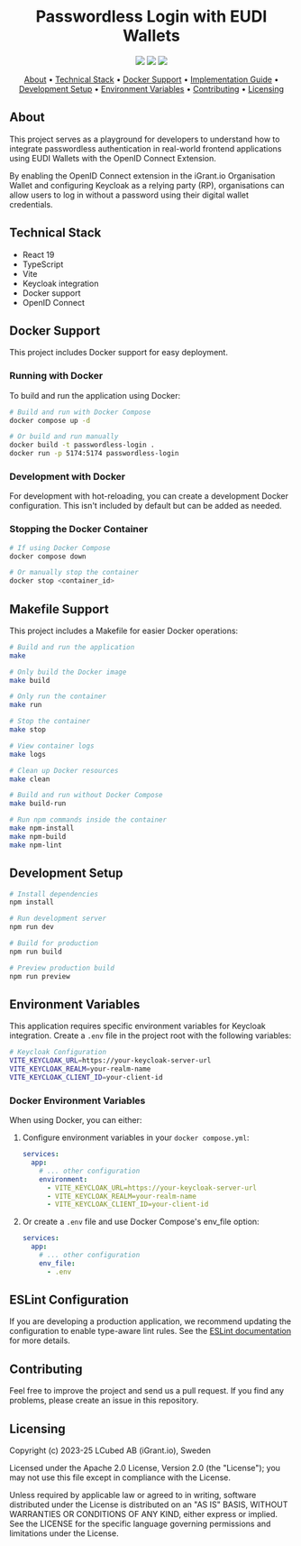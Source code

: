 <h1 align="center">
    Passwordless Login with EUDI Wallets
</h1>

<p align="center">
    <a href="https://github.com/L3-iGrant/passwordless-login-playground/commits/" title="Last Commit"><img src="https://img.shields.io/github/last-commit/L3-iGrant/passwordless-login-playground?style=flat"></a>
    <a href="https://github.com/L3-iGrant/passwordless-login-playground/issues" title="Open Issues"><img src="https://img.shields.io/github/issues/L3-iGrant/passwordless-login-playground?style=flat"></a>
    <a href="./LICENSE" title="License"><img src="https://img.shields.io/badge/License-Apache%202.0-yellowgreen?style=flat"></a>
</p>

<p align="center">
  <a href="#about">About</a> •
  <a href="#technical-stack">Technical Stack</a> •
  <a href="#docker-support">Docker Support</a> •
  <a href="#implementation-guide-passwordless-login-with-eudi-wallets">Implementation Guide</a> •
  <a href="#development-setup">Development Setup</a> •
  <a href="#environment-variables">Environment Variables</a> •
  <a href="#contributing">Contributing</a> •
  <a href="#licensing">Licensing</a>
</p>

## About

This project serves as a playground for developers to understand how to integrate passwordless authentication in real-world frontend applications using EUDI Wallets with the OpenID Connect Extension.

By enabling the OpenID Connect extension in the iGrant.io Organisation Wallet and configuring Keycloak as a relying party (RP), organisations can allow users to log in without a password using their digital wallet credentials.

## Technical Stack

- React 19
- TypeScript
- Vite
- Keycloak integration
- Docker support
- OpenID Connect

## Docker Support

This project includes Docker support for easy deployment.

### Running with Docker

To build and run the application using Docker:

```bash
# Build and run with Docker Compose
docker compose up -d

# Or build and run manually
docker build -t passwordless-login .
docker run -p 5174:5174 passwordless-login
```

### Development with Docker

For development with hot-reloading, you can create a development Docker configuration. This isn't included by default but can be added as needed.

### Stopping the Docker Container

```bash
# If using Docker Compose
docker compose down

# Or manually stop the container
docker stop <container_id>
```

## Makefile Support

This project includes a Makefile for easier Docker operations:

```bash
# Build and run the application
make

# Only build the Docker image
make build

# Only run the container
make run

# Stop the container
make stop

# View container logs
make logs

# Clean up Docker resources
make clean

# Build and run without Docker Compose
make build-run

# Run npm commands inside the container
make npm-install
make npm-build  
make npm-lint
```

## Development Setup

```bash
# Install dependencies
npm install

# Run development server
npm run dev

# Build for production
npm run build

# Preview production build
npm run preview
```

## Environment Variables

This application requires specific environment variables for Keycloak integration. Create a `.env` file in the project root with the following variables:

```bash
# Keycloak Configuration
VITE_KEYCLOAK_URL=https://your-keycloak-server-url
VITE_KEYCLOAK_REALM=your-realm-name
VITE_KEYCLOAK_CLIENT_ID=your-client-id
```

### Docker Environment Variables

When using Docker, you can either:

1. Configure environment variables in your `docker compose.yml`:
   ```yaml
   services:
     app:
       # ... other configuration
       environment:
         - VITE_KEYCLOAK_URL=https://your-keycloak-server-url
         - VITE_KEYCLOAK_REALM=your-realm-name
         - VITE_KEYCLOAK_CLIENT_ID=your-client-id
   ```

2. Or create a `.env` file and use Docker Compose's env_file option:
   ```yaml
   services:
     app:
       # ... other configuration
       env_file:
         - .env
   ```

## ESLint Configuration

If you are developing a production application, we recommend updating the configuration to enable type-aware lint rules. See the [ESLint documentation](https://eslint.org/) for more details.

## Contributing

Feel free to improve the project and send us a pull request. If you find any problems, please create an issue in this repository.

## Licensing

Copyright (c) 2023-25 LCubed AB (iGrant.io), Sweden

Licensed under the Apache 2.0 License, Version 2.0 (the "License"); you may not use this file except in compliance with the License.

Unless required by applicable law or agreed to in writing, software distributed under the License is distributed on an "AS IS" BASIS, WITHOUT WARRANTIES OR CONDITIONS OF ANY KIND, either express or implied. See the LICENSE for the specific language governing permissions and limitations under the License.
